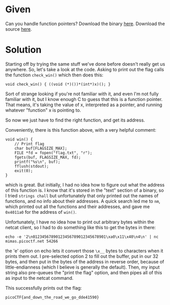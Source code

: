 # Given
Can you handle function pointers?
Download the binary [here](https://artifacts.picoctf.net/c_mimas/49/chall).
Download the source [here](https://artifacts.picoctf.net/c_mimas/49/chall.c).

# Solution
Starting off by trying the same stuff we've done before doesn't really get us anywhere.
So, let's take a look at the code.
Asking to print out the flag calls the function `check_win()` which then does this:
```
void check_win() { ((void (*)())*(int*)x)(); }
```
Sort of strange looking if you're not familiar with it, and even I'm not fully familiar with it, 
but I know enough C to guess that this is a function pointer.
That means, it's taking the value of x, interpreted as a pointer, and running whatever "function" x
is pointing to.

So now we just have to find the right function, and get its address.

Conveniently, there is this function above, with a very helpful comment:
```
void win() {
    // Print flag
    char buf[FLAGSIZE_MAX];
    FILE *fd = fopen("flag.txt", "r");
    fgets(buf, FLAGSIZE_MAX, fd);
    printf("%s\n", buf);
    fflush(stdout);
    exit(0);
}
```
which is great. But initially, I had no idea how to figure out what the address of this function is.
I know that it's stored in the "text" section of a binary, so I tried `strings chall` but unfortunately that
only printed out the names of functions, and no info about their addresses. A quick search led me to `nm`, which
printed out all the functions and their addresses, and gave me `0x4011a0` for the address of `win()`.

Unfortunately, I have no idea how to print out arbitrary bytes within the netcat client, so I had to do something like this
to get the bytes in there:
```
echo -e '2\n01234567890123456789012345678901\xa0\x11\x40\n4\n' | nc mimas.picoctf.net 54266
```
the 'e' option on echo lets it convert those `\x__` bytes to characters when it prints them out. 
I pre-selected option 2 to fill out the buffer, put in our 32 bytes, and then put in the bytes of the address in
reverse order, because of little-endianness (which I believe is generally the default). Then, my input string
also pre-queues the "print the flag" option, and then pipes all of this as input to the netcat command.

This successfully prints out the flag:
```
picoCTF{and_down_the_road_we_go_dde41590}
``` 
